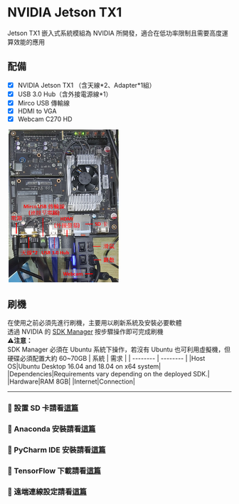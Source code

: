 # NVIDIA Jetson TX1
Jetson TX1 嵌入式系統模組為 NVIDIA 所開發，適合在低功率限制且需要高度運算效能的應用

## 配備
- [x] NVIDIA Jetson TX1 （含天線\*2、Adapter\*1組）
- [x] USB 3.0 Hub（含外接電源線\*1）
- [x] Mirco USB 傳輸線
- [x] HDMI to VGA
- [x] Webcam C270 HD
<img src="image/JetsonTX1.png" width="250">

## 刷機
在使用之前必須先進行刷機，主要用以刷新系統及安裝必要軟體  
透過 NVIDIA 的 [SDK Manager](https://developer.nvidia.com/nvidia-sdk-manager) 按步驟操作即可完成刷機  
:warning:**注意：**  
SDK Manager 必須在 Ubuntu 系統下操作，若沒有 Ubuntu 也可利用虛擬機，但硬碟必須配置大約 60~70GB
| 系統 | 需求 |
| -------- | -------- |
|Host OS|Ubuntu Desktop 16.04 and 18.04 on x64 system|
|Dependencies|Requirements vary depending on the deployed SDK.|
|Hardware|RAM 8GB|
|Internet|Connection|

---

### :pushpin: 設置 SD 卡請看[這篇](SD-Card_setting.md)
### :pushpin: Anaconda 安裝請看[這篇](Anaconda_download.md)
### :pushpin: PyCharm IDE 安裝請看[這篇](PyCharm.md)
### :pushpin: TensorFlow 下載請看[這篇](TensorFlow_install.md)
### :pushpin: 遠端連線設定請看[這篇](VNC_connect.md)
